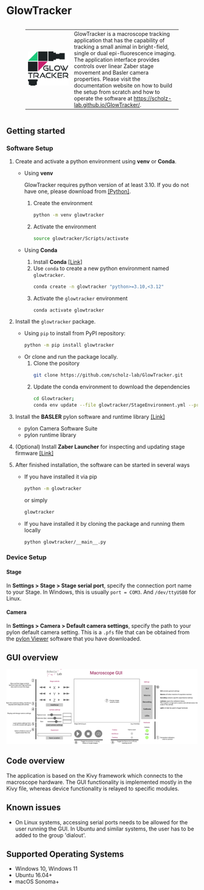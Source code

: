 # GlowTracker

<div style="display: flex; justify-content: center; align-items: center;">
    <table style="width: 80%; border: none;">
        <colgroup>
            <col style="width: 30%;">
        </colgroup>
        <tr>
            <td>
                <img src="glowtracker/images/macroscope_logo.png" alt="photo macroscope" display="block">
            </td>
            <td style="text-align: left; vertical-align: top;">   
                GlowTracker is a macroscope tracking application that has the capability of tracking a small animal in bright-field, single or dual epi-fluorescence imaging. The application interface provides controls over linear Zaber stage movement and Basler camera properties. Please visit the documentation website on how to build the setup from scratch and how to operate the software at <a href="https://scholz-lab.github.io/GlowTracker/">https://scholz-lab.github.io/GlowTracker/</a>.
            </td>
        </tr>
    </table>
</div>

## Getting started
### Software Setup
1. Create and activate a python environment using **venv** or **Conda**.
    - Using **venv**

        GlowTracker requires python version of at least 3.10. If you do not have one, please download from [[Python]](https://www.python.org/downloads/).
        1. Create the environment
            ```bash
            python -m venv glowtracker
            ```
        2. Activate the environment
            ```bash
            source glowtracker/Scripts/activate
            ```
    - Using **Conda**
        1. Install **Conda** [[Link]](https://conda.io/projects/conda/en/latest/user-guide/install/index.html)
        2. Use `conda` to create a new python environment named `glowtracker`.
            ```bash
            conda create -n glowtracker "python>=3.10,<3.12"
            ```
        3. Activate the `glowtracker` environment 
            ```bash
            conda activate glowtracker
            ```
2. Install the `glowtracker` package.
    - Using `pip` to install from PyPI repository:
        ```bash
        python -m pip install glowtracker
        ```
    - Or clone and run the package locally.
        1. Clone the pository
            ```bash
            git clone https://github.com/scholz-lab/GlowTracker.git
            ```
        2. Update the conda environment to download the dependencies
            ```bash
            cd Glowtracker;
            conda env update --file glowtracker/StageEnvironment.yml --prune
            ```


3. Install the **BASLER** pylon software and runtime library [[Link]](https://www.baslerweb.com/en/software/pylon/)
    - pylon Camera Software Suite
    - pylon runtime library

4. (Optional) Install **Zaber Launcher** for inspecting and updating stage firmware [[Link]](https://software.zaber.com/zaber-launcher/download)

5. After finished installation, the software can be started in several ways
    - If you have installed it via pip
        ```bash
        python -m glowtracker
        ```
        or simply
        ```bash
        glowtracker
        ```
    - If you have installed it by cloning the package and running them locally
        ```bash
        python glowtracker/__main__.py
        ```

### Device Setup
#### Stage
In **Settings > Stage > Stage serial port**, specify the connection port name to your Stage. In Windows, this is usually `port = COM3`. And `/dev/ttyUSB0` for Linux.

#### Camera
In **Settings > Camera > Default camera settings**, specify the path to your pylon default camera setting. This is a `.pfs` file that can be obtained from the [pylon Viewer](https://www.baslerweb.com/en/software/pylon/pylon-viewer/) software that you have downloaded.

## GUI overview
<img alt="annotated GUI" src="glowtracker/images/gui_annotation.png" width="1250">

## Code overview

The application is based on the Kivy framework which connects to the macroscope hardware.
The GUI functionality is implemented mostly in the Kivy file, whereas device functionality is relayed to specific modules.

## Known issues

- On Linux systems, accessing serial ports needs to be allowed for the user running the GUI. In Ubuntu and similar systems, the user has to be added to the group 'dialout'.

## Supported Operating Systems
- Windows 10, Windows 11
- Ubuntu 16.04+
- macOS Sonoma+
